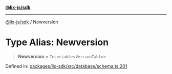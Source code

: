[**@lix-js/sdk**](../README.md)

***

[@lix-js/sdk](../README.md) / Newversion

# Type Alias: Newversion

> **Newversion** = `Insertable`\<`VersionTable`\>

Defined in: [packages/lix-sdk/src/database/schema.ts:201](https://github.com/opral/monorepo/blob/53ab73e26c8882477681775708373fdf29620a50/packages/lix-sdk/src/database/schema.ts#L201)
